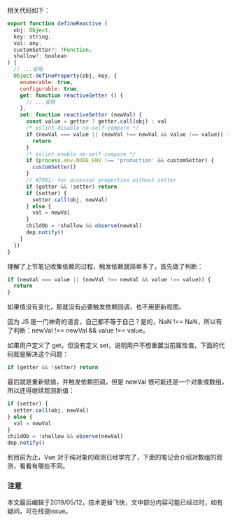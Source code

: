 相关代码如下：

``` javascript
export function defineReactive (
  obj: Object,
  key: string,
  val: any,
  customSetter?: ?Function,
  shallow?: boolean
) {
  // ...省略
  Object.defineProperty(obj, key, {
    enumerable: true,
    configurable: true,
    get: function reactiveGetter () {
      // ...省略
    },
    set: function reactiveSetter (newVal) {
      const value = getter ? getter.call(obj) : val
      /* eslint-disable no-self-compare */
      if (newVal === value || (newVal !== newVal && value !== value)) {
        return
      }
      /* eslint-enable no-self-compare */
      if (process.env.NODE_ENV !== 'production' && customSetter) {
        customSetter()
      }
      // #7981: for accessor properties without setter
      if (getter && !setter) return
      if (setter) {
        setter.call(obj, newVal)
      } else {
        val = newVal
      }
      childOb = !shallow && observe(newVal)
      dep.notify()
    }
  })
}
```

理解了上节笔记收集依赖的过程，触发依赖就简单多了，首先做了判断：

``` javascript
if (newVal === value || (newVal !== newVal && value !== value)) {
  return
}
```

如果值没有变化，那就没有必要触发依赖回调，也不用更新视图。

因为 JS 是一门神奇的语言，自己都不等于自己？是的，NaN !== NaN，所以有了判断：newVal !== newVal && value !== value。

如果用户定义了 get，但没有定义 set，说明用户不想重置当前属性值，下面的代码就是解决这个问题：

``` javascript
if (getter && !setter) return
```

最后就是重新赋值，并触发依赖回调，但是 newVal 很可能还是一个对象或数组，所以还得继续观测新值：

``` javascript
if (setter) {
  setter.call(obj, newVal)
} else {
  val = newVal
}
childOb = !shallow && observe(newVal)
dep.notify()
```

到目前为止，Vue 对于纯对象的观测已经学完了，下面的笔记会介绍对数组的观测，看看有哪些不同。

### 注意
本文最后编辑于2019/05/12，技术更替飞快，文中部分内容可能已经过时，如有疑问，可在线提issue。
